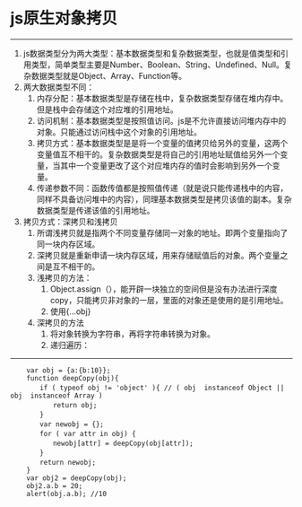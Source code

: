 # js原生对象拷贝 #

***
1. js数据类型分为两大类型：基本数据类型和复杂数据类型，也就是值类型和引用类型，简单类型主要是Number、Boolean、String、Undefined、Null。复杂数据类型就是Object、Array、Function等。
2. 两大数据类型不同：
	1. 内存分配：基本数据类型是存储在栈中，复杂数据类型存储在堆内存中。但是栈中会存储这个对应堆的引用地址。
	2. 访问机制：基本数据类型是按照值访问。js是不允许直接访问堆内存中的对象。只能通过访问栈中这个对象的引用地址。
	3. 拷贝方式：基本数据类型是是将一个变量的值拷贝给另外的变量，这两个变量值互不相干的。复杂数据类型是将自己的引用地址赋值给另外一个变量，当其中一个变量更改了这个对应堆内存的值时会影响到另外一个变量。
	4. 传递参数不同：函数传值都是按照值传递（就是说只能传递栈中的内容，同样不具备访问堆中的内容），同理基本数据类型是拷贝该值的副本。复杂数据类型是传递该值的引用地址。
3.	拷贝方式：深拷贝和浅拷贝
	1.	所谓浅拷贝就是指两个不同变量存储同一对象的地址。即两个变量指向了同一块内存区域。
	2.	深拷贝就是重新申请一块内存区域，用来存储赋值后的对象。两个变量之间是互不相干的。
	3.	浅拷贝的方法：
		1.	Object.assign（），能开辟一块独立的空间但是没有办法进行深度copy，只能拷贝非对象的一层，里面的对象还是使用的是引用地址。
		2.	使用{...obj}
	4.	深拷贝的方法
		1.	将对象转换为字符串，再将字符串转换为对象。
		2.	递归遍历：
***

		var obj = {a:{b:10}};
		function deepCopy(obj){
		　　if ( typeof obj != 'object' ){ // ( obj  instanceof Object || obj  instanceof Array )
		　　　　return obj;
		　　}
		　　var newobj = {};
		　　for ( var attr in obj) {
		　　　　newobj[attr] = deepCopy(obj[attr]);
		　　}
		　　return newobj;
		}
		var obj2 = deepCopy(obj);
		obj2.a.b = 20;
		alert(obj.a.b); //10
